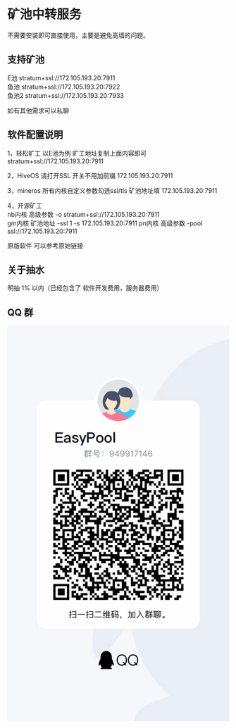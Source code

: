 # 矿池中转服务 
不需要安装即可直接使用，主要是避免高墙的问题。

## 支持矿池
E池  stratum+ssl://172.105.193.20:7911  
鱼池  stratum+ssl://172.105.193.20:7922  
鱼池2  stratum+ssl://172.105.193.20:7933  

如有其他需求可以私聊
## 软件配置说明
1，轻松旷工 以E池为例 
旷工地址复制上面内容即可  stratum+ssl://172.105.193.20:7911

2，HiveOS
请打开SSL 开关不用加前缀   172.105.193.20:7911

3，mineros
所有内核自定义参数勾选ssl/tls
矿池地址填   172.105.193.20:7911

4，开源矿工  
nb内核 高级参数 -o stratum+ssl://172.105.193.20:7911   
gm内核 矿池地址 -ssl 1 -s 172.105.193.20:7911
pn内核 高级参数 -pool ssl://172.105.193.20:7911

原版软件 可以参考原始链接
## 关于抽水
明抽 1% 以内（已经包含了 软件开发费用，服务器费用）   



## QQ 群

![image](qq.jpeg)


